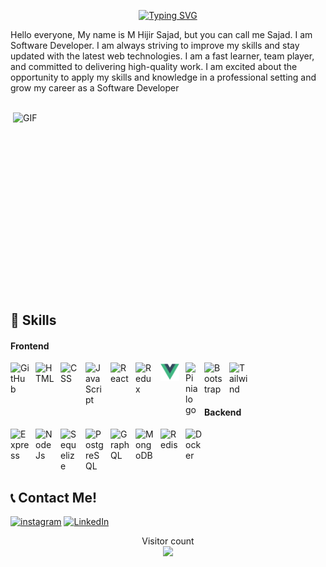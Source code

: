 <p align="center"><a href="https://git.io/typing-svg"><img src="https://readme-typing-svg.herokuapp.com?font=Fira+Code&pause=1000&color=F71CF2&center=true&vCenter=true&width=435&lines=Software+Developer;Welcome+to+my+github+profile" alt="Typing SVG" /></a>
</p>


 <p>
 Hello everyone, My name is M Hijir Sajad, but you can call me Sajad. I am Software Developer. I am always striving to improve my skills and stay updated with the latest web technologies. I am a fast learner, team player, and committed to delivering high-quality work. I am excited about the opportunity to apply my skills and knowledge in a professional setting and grow my career as a Software Developer
 </p>
 <br />
 
 
 <img align="right" alt="GIF" src="https://github.com/abhisheknaiidu/abhisheknaiidu/blob/master/code.gif?raw=true" width="500" height="320" />

## 🧰 Skills
#### Frontend
<div style="position:flex" >
<img  align="left"  alt="GitHub"  width="30px"  style="padding-right:10px;"  src="https://cdn.jsdelivr.net/gh/devicons/devicon/icons/github/github-original.svg" />
<img  align="left"  alt="HTML"  width="30px"  style="padding-right:10px;"  src="https://cdn.jsdelivr.net/gh/devicons/devicon/icons/html5/html5-plain.svg" />
<img  align="left"  alt="CSS"  width="30px"  style="padding-right:10px;"  src="https://cdn.jsdelivr.net/gh/devicons/devicon/icons/css3/css3-plain.svg" />
<img  align="left"  alt="JavaScript"  width="30px"  style="padding-right:10px;"  src="https://cdn.jsdelivr.net/gh/devicons/devicon/icons/javascript/javascript-plain.svg" />
<img  align="left"  alt="React"  width="30px"  style="padding-right:10px;"  src="https://cdn.jsdelivr.net/gh/devicons/devicon/icons/react/react-original.svg" />
<img  align="left"  alt="Redux"  width="30px"  style="padding-right:10px;"  src="https://cdn.jsdelivr.net/gh/devicons/devicon/icons/redux/redux-original.svg" />
<img  align="left"  alt="Vue"  width="30px"  style="padding-right:10px;"  src="https://github.com/devicons/devicon/blob/master/icons/vuejs/vuejs-original.svg" />
<img  align="left"  alt="Pinia logo" width="20px"  style="padding-right:10px;" src="https://pinia.vuejs.org/logo.svg"  />
<img  align="left"  alt="Bootstrap" width="30px"  style="padding-right:10px;" src="https://cdn.jsdelivr.net/gh/devicons/devicon/icons/bootstrap/bootstrap-original.svg"  />
<img  align="left"  alt="Tailwind" width="30px"  style="padding-right:10px;" src="https://cdn.jsdelivr.net/gh/devicons/devicon/icons/tailwindcss/tailwindcss-plain.svg"  />
</div>
<br />
<br />
<br />


#### Backend
<img  align="left"  alt="Express"  width="30px"  style="padding-right:10px;"  src="https://cdn.jsdelivr.net/gh/devicons/devicon/icons/express/express-original.svg" />
<img  align="left"  alt="NodeJs"  width="30px"  style="padding-right:10px;"  src="https://cdn.jsdelivr.net/gh/devicons/devicon/icons/nodejs/nodejs-original.svg" />
<img  align="left"  alt="Sequelize"  width="30px"  style="padding-right:10px;" src="https://cdn.jsdelivr.net/gh/devicons/devicon/icons/sequelize/sequelize-original.svg" />
<img  align="left"  alt="PostgreSQL"  width="30px"  style="padding-right:10px;"  src="https://cdn.jsdelivr.net/gh/devicons/devicon/icons/postgresql/postgresql-original-wordmark.svg" />
<img  align="left"  alt="GraphQL"  width="30px"  style="padding-right:10px;"  src="https://cdn.jsdelivr.net/gh/devicons/devicon/icons/graphql/graphql-plain.svg" />
<img  align="left"  alt="MongoDB"  width="30px"  style="padding-right:10px;"  src="https://cdn.jsdelivr.net/gh/devicons/devicon/icons/mongodb/mongodb-original-wordmark.svg" />
<img  align="left"  alt="Redis"  width="30px"  style="padding-right:10px;"  src="https://cdn.jsdelivr.net/gh/devicons/devicon/icons/redis/redis-plain-wordmark.svg" />
<img  align="left"  alt="Docker"  width="30px"  style="padding-right:10px;"  src="https://cdn.jsdelivr.net/gh/devicons/devicon/icons/docker/docker-plain-wordmark.svg" />



<br/>
<br/>
<br/>
<br/>

## 📞 Contact Me!

[![instagram](https://img.shields.io/badge/Instagram-purple?style=flat-square&logo=instagram&logoColor=white)](https://www.instagram.com/jirjatss/)
[![LinkedIn](https://img.shields.io/badge/linkedin-blue?style=flat-square&logo=linkedin&logoColor=white)](https://www.linkedin.com/in/hijir-sajad-363756247/)

  <p align="center"> 
  Visitor count<br>
  <img src="https://profile-counter.glitch.me/jirjatss/count.svg" />
